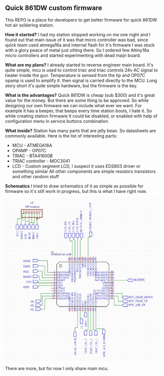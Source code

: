 ## **Quick 861DW custom firmware**

This REPO is a place for developers to get better firmware for quick 861DW hot air soldering station. 

**How it started?**
I had my station stopped working on me one night and I found out that main issue of it was that micro controller was bad, since quick team used atmega16a and internal flash for it's firmware I was stuck with a glory peace of metal just sitting there. So I ordered few Attiny16a micro controllers and started experimenting with dead maijn board. 
 
 **What are my plans?**
I already started to reverse engineer main board. It's quite simple, mcu is used to control triac and triac controls 24v AC signal to heater inside the gun. Temperature is sensed from the tip and OP07C opamp is used to amplify it. then signal is carried directly to the MCU. Long story short it's quite simple hardware, but the firmware is the key.

**What is the advantages?**
Quick 861DW is cheap (sub $300) and it's great value for the money. But there are some thing to be approved. So while designing our own firmware we can include what ever we want. For example it has a beeper, that beeps every time station boots, I hate it. So while creating station firmware It could be disabled, or enabled with help of configuration menu in service buttons combination.

**What inside?**
Station has many parts that are jelly bean. So datasheets are commonly available.
Here is the list of interesting parts:

 - MCU - ATMEGA16A 
 - OPAMP - OP07C
 - TRIAC - BTA41600B
 - TRIAC controller - MOC3041
 - LCD - Custom segment LCD, I suspect it uses EDS803 driver or something similar
  All other components are simple resistors transistors and other random stuff
  
**Schematics**
I tried to draw schematics of it as simple as possible for firmware so it's still work in progress, but this is what I have right now.

![schematic_image](https://raw.githubusercontent.com/VeryFastSnail/Quick861dw/master/Pictures/MCU_pinout.jpg)

There are more, but for now I only share main mcu.